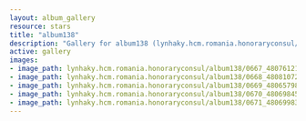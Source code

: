```yaml
---
layout: album_gallery
resource: stars
title: "album138"
description: "Gallery for album138 (lynhaky.hcm.romania.honoraryconsul/album138)"
active: gallery
images:
- image_path: lynhaky.hcm.romania.honoraryconsul/album138/0667_480761212_1171631987654093_8657967955899981922_n.jpg
- image_path: lynhaky.hcm.romania.honoraryconsul/album138/0668_480810721_1171631837654108_5825034939947298547_n.jpg
- image_path: lynhaky.hcm.romania.honoraryconsul/album138/0669_480657980_1171632050987420_5299150844678851253_n.jpg
- image_path: lynhaky.hcm.romania.honoraryconsul/album138/0670_480698456_1171632087654083_7297997685685762816_n.jpg
- image_path: lynhaky.hcm.romania.honoraryconsul/album138/0671_480699831_1171625327654759_7826052139334541466_n.jpg
---
```

